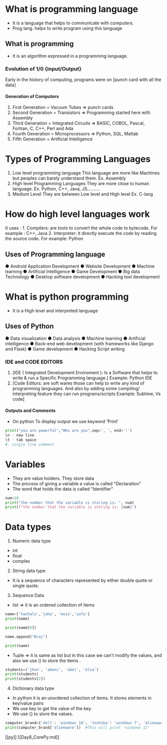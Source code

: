 # What is programming language
- It is a language that helps to communicate with computers.
- Prog lang. helps to write program using this language 
## What is programming
- It is an algorithm expressed in a programming language.
### Evolution of 1/0 {input/Output}
Early in the history of computing, programs were on [punch card with all the data]
#### Generation of Computers
1. First Generation  = Vacuum Tubes => punch cards
2. Second Generation = Transistors => Programming started here with Assembly
3. Third Generation  = Integrated Circuits => BASIC, COBOL, Pascal, Fortran, C, C++, Perl and Ada
4. Fourth Generation  = Microprocessors => Python, SQL, Matlab
5. Fifth Generation  =  Artificial Intelligence

# Types of Programming Languages
1. Low level programming language
This language are more like Machines but peoples can barely understand them.
Ex.  Assembly
2. High level Programming Languages
They are more close to human language.
Ex. Python, C++, Java, JS..........
3. Medium Level
They are between Low level and High level
Ex. C-lang
# How do high level languages work
It uses :
	1. Compilers: are tools to convert the whole code to bytecode.   For example : C++, Java
	2. Interpreter: it directly execute the code by reading the source code.  For example: Python
## Uses of Programming language
● Android Application Development
● Website Development
● Machine learning
● Artificial Intelligence
● Game Development
● Big data Technology
● Desktop software development
● Hacking tool development

# What is python programming 
- It is a High level and interpreted language
## Uses of Python
● Data visualization
● Data analysis
● Machine learning
● Artificial intelligence
● Back-end web development (with frameworks like Django and Flask)
● Game development
● Hacking Script writing

### IDE and CODE EDITORS
1. [IDE ( Integrated Development Enviroment ): Is a 
Software that helps to write & run a Specific Programming 
language.] Example: Python IDE
2. [Code Editors: are soft wares those can help to write any 
kind of programming languages. And also by adding some 
compiling/ interpreting feature they can run 
programs/scripts Example: Sublime, Vs code]

#### Outputs and Comments
- On python To display output we use keyword 'Print'
```python
print("you are powerful","Who are you",sep=', ', end='!')
\n - new line
\t - tab space
#- single line comment 

```
# Variables
- They are value holders. They store data
- The process of giving a variable a value is called "Declaration"
- The word that holds the data is called "Identifier"
```python
num=10
print("the number that the variable is storing is: ", num)
print(f"the number that the variable is storing is: {num}")
```
# Data types
1. Numeric data type
- int
- float
- complex
2. String data type 
- It is a sequence of characters represented by either double quote or single quote.
3. Sequence Data
- list  => it is an ordered collection of items
```python
name=['hachalu','jaha', 'mojo','yofa']
print(name)

print(name[0])

name.append("Braj")

print(name)
```
- Tuple  => it is same as list but in this case we can't modify the values, and also we use () to store the items .
```python
students=('jhon', 'abeni', 'abel', 'elsa')
print(students)
print(students[2])

```
4. Dictionary data type
- In python it is an unordered collection of items. It stores elements in key/value pairs
- We use key to get the value of the key.
- We use {} to store the values.
```python 
computer_brand={'dell': 'windows 10', 'toshiba': 'windows 7', 'alienware': 'windows 12'}
print(computer_brand['alienware'])  #This will print 'windows 12'
```

[[py]]
[[Day8_CorePy.md]]
